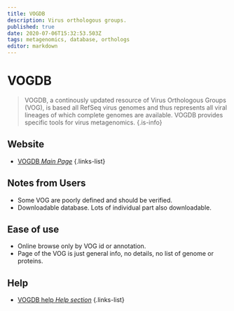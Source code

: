 ```yaml
---
title: VOGDB
description: Virus orthologous groups.
published: true
date: 2020-07-06T15:32:53.503Z
tags: metagenomics, database, orthologs
editor: markdown
---
```


# VOGDB

> VOGDB, a continously updated resource of Virus Orthologous Groups (VOG), is based all RefSeq virus genomes and thus represents all viral lineages of which complete genomes are available. VOGDB provides specific tools for virus metagenomics.
{.is-info}

 

## Website 

- [VOGDB *Main Page*](http://vogdb.org/)
 {.links-list}
 
 
## Notes from Users
- Some VOG are poorly defined and should be verified.
- Downloadable database. Lots of individual part also downloadable.

## Ease of use
- Online browse only by VOG id or annotation.
- Page of the VOG is just general info, no details, no list of genome or proteins.

## Help
 - [VOGDB help *Help section*](http://vogdb.org/help)
  {.links-list}
 